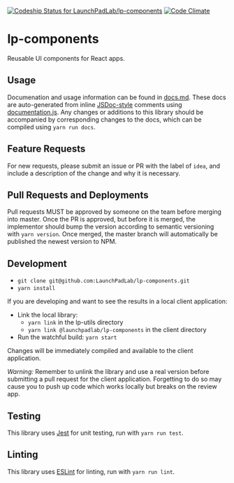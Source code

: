 [ ![Codeship Status for LaunchPadLab/lp-components](https://app.codeship.com/projects/9ed40b70-ed52-0134-977a-7ab4e0ed4895/status?branch=master)](https://app.codeship.com/projects/208563) [![Code Climate](https://codeclimate.com/repos/58cc190ef96b3b02880000b6/badges/452f912b130d452bca15/gpa.svg)](https://codeclimate.com/repos/58cc190ef96b3b02880000b6/feed)

# lp-components
Reusable UI components for React apps.

## Usage
Documenation and usage information can be found in [docs.md](docs.md). These docs are auto-generated from inline [JSDoc-style](http://usejsdoc.org/) comments using [documentation.js](https://github.com/documentationjs/documentation). Any changes or additions to this library should be accompanied by corresponding changes to the docs, which can be compiled using `yarn run docs`.

## Feature Requests
For new requests, please submit an issue or PR with the label of `idea`, and include a description of the change and why it is necessary.

## Pull Requests and Deployments
Pull requests MUST be approved by someone on the team before merging into master. Once the PR is approved, but before it is merged, the implementor should bump the version according to semantic versioning with `yarn version`. Once merged, the master branch will automatically be published the newest version to NPM.

## Development
* `git clone git@github.com:LaunchPadLab/lp-components.git`
* `yarn install`

If you are developing and want to see the results in a local client application:
* Link the local library:
  * `yarn link` in the lp-utils directory
  * `yarn link @launchpadlab/lp-components` in the client directory
* Run the watchful build: `yarn start`

Changes will be immediately compiled and available to the client application.

*Warning:* Remember to unlink the library and use a real version before submitting a pull request for the client application. Forgetting to do so may cause you to push up code which works locally but breaks on the review app.

## Testing
This library uses [Jest](https://facebook.github.io/jest/) for unit testing, run with `yarn run test`.

## Linting
This library uses [ESLint](http://eslint.org/) for linting, run with `yarn run lint`.
